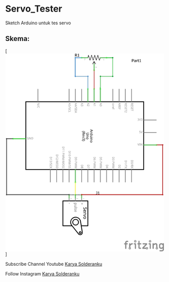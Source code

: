 # Servo_Tester
Sketch Arduino untuk tes servo

## Skema:

[<img src="https://github.com/KaryaSolderanku/Servo_Tester/blob/master/Schematic.jpg?raw=true" width="500" align="center">]

Subscribe Channel Youtube [Karya Solderanku](https://youtube.com/karyasolderanku)

Follow Instagram [Karya Solderanku](https://instagram.com/karyasolderanku)
